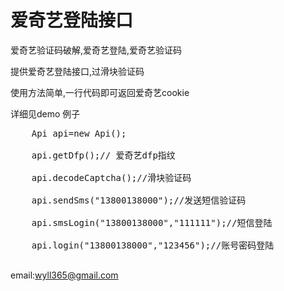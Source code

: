 # 爱奇艺登陆接口
爱奇艺验证码破解,爱奇艺登陆,爱奇艺验证码

提供爱奇艺登陆接口,过滑块验证码

使用方法简单,一行代码即可返回爱奇艺cookie

详细见demo 例子
<pre>
    Api api=new Api();
   
    api.getDfp();// 爱奇艺dfp指纹
    
    api.decodeCaptcha();//滑块验证码 
    
    api.sendSms("13800138000");//发送短信验证码
    
    api.smsLogin("13800138000","111111");//短信登陆
    
    api.login("13800138000","123456");//账号密码登陆
    
</pre>

email:wyll365@gmail.com


